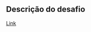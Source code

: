 ## Descrição do desafio

[Link](https://liberating-keyboard-bc0.notion.site/React-Interview-Challenge-a1ad5bc0e374436f905bc4decb246fa8)